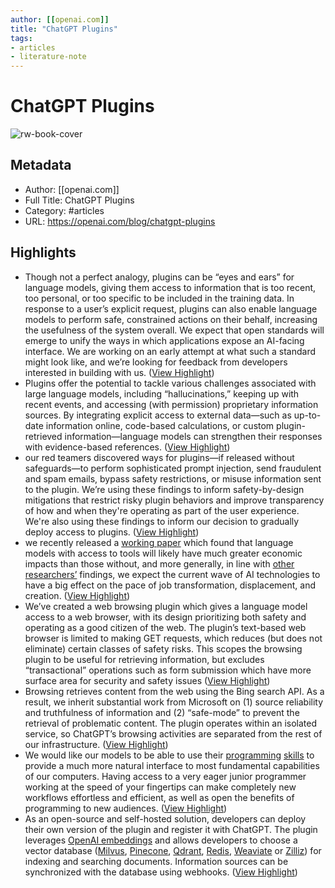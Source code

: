 ```yaml
---
author: [[openai.com]]
title: "ChatGPT Plugins"
tags: 
- articles
- literature-note
---
```

# ChatGPT Plugins

![rw-book-cover](https://openai.com/favicon.png)

## Metadata
- Author: [[openai.com]]
- Full Title: ChatGPT Plugins
- Category: #articles
- URL: https://openai.com/blog/chatgpt-plugins

## Highlights
- Though not a perfect analogy, plugins can be “eyes and ears” for language models, giving them access to information that is too recent, too personal, or too specific to be included in the training data. In response to a user’s explicit request, plugins can also enable language models to perform safe, constrained actions on their behalf, increasing the usefulness of the system overall.
  We expect that open standards will emerge to unify the ways in which applications expose an AI-facing interface. We are working on an early attempt at what such a standard might look like, and we’re looking for feedback from developers interested in building with us. ([View Highlight](https://read.readwise.io/read/01gwh4vdsf51fynwd7zmg1j25g))
- Plugins offer the potential to tackle various challenges associated with large language models, including “hallucinations,” keeping up with recent events, and accessing (with permission) proprietary information sources. By integrating explicit access to external data—such as up-to-date information online, code-based calculations, or custom plugin-retrieved information—language models can strengthen their responses with evidence-based references. ([View Highlight](https://read.readwise.io/read/01gwh4x99f6jsbz9vq99xxabfd))
- our red teamers discovered ways for plugins—if released without safeguards—to perform sophisticated prompt injection, send fraudulent and spam emails, bypass safety restrictions, or misuse information sent to the plugin. We’re using these findings to inform safety-by-design mitigations that restrict risky plugin behaviors and improve transparency of how and when they're operating as part of the user experience. We're also using these findings to inform our decision to gradually deploy access to plugins. ([View Highlight](https://read.readwise.io/read/01gwh4y8nsxzr9qbqph300qke2))
- we recently released a [working paper](https://arxiv.org/abs/2303.10130) which found that language models with access to tools will likely have much greater economic impacts than those without, and more generally, in line with [other](https://papers.ssrn.com/sol3/papers.cfm?abstract_id=4350925) [researchers’](https://arxiv.org/abs/2302.06590) findings, we expect the current wave of AI technologies to have a big effect on the pace of job transformation, displacement, and creation. ([View Highlight](https://read.readwise.io/read/01gwh4ysj41wtf9a121q73d1vk))
- We’ve created a web browsing plugin which gives a language model access to a web browser, with its design prioritizing both safety and operating as a good citizen of the web. The plugin’s text-based web browser is limited to making GET requests, which reduces (but does not eliminate) certain classes of safety risks. This scopes the browsing plugin to be useful for retrieving information, but excludes “transactional” operations such as form submission which have more surface area for security and safety issues ([View Highlight](https://read.readwise.io/read/01gwh52w9df6teqgpx2gnm70c4))
- Browsing retrieves content from the web using the Bing search API. As a result, we inherit substantial work from Microsoft on (1) source reliability and truthfulness of information and (2) “safe-mode” to prevent the retrieval of problematic content. The plugin operates within an isolated service, so ChatGPT’s browsing activities are separated from the rest of our infrastructure. ([View Highlight](https://read.readwise.io/read/01gwh53b95v255w0mtc9nd3t0r))
- We would like our models to be able to use their [programming](https://arxiv.org/abs/2107.03374) [skills](https://arxiv.org/abs/2303.08774) to provide a much more natural interface to most fundamental capabilities of our computers. Having access to a very eager junior programmer working at the speed of your fingertips can make completely new workflows effortless and efficient, as well as open the benefits of programming to new audiences. ([View Highlight](https://read.readwise.io/read/01gwh5s6frp3grctt85t2ypx5p))
- As an open-source and self-hosted solution, developers can deploy their own version of the plugin and register it with ChatGPT. The plugin leverages [OpenAI embeddings](https://platform.openai.com/docs/guides/embeddings) and allows developers to choose a vector database ([Milvus](https://milvus.io/), [Pinecone](https://www.pinecone.io/), [Qdrant](https://qdrant.tech/), [Redis](https://redis.io/docs/stack/search/reference/vectors/), [Weaviate](https://weaviate.io/) or [Zilliz](https://zilliz.com/)) for indexing and searching documents. Information sources can be synchronized with the database using webhooks. ([View Highlight](https://read.readwise.io/read/01gwh5stsezqdaym4m1rdjr4j3))
